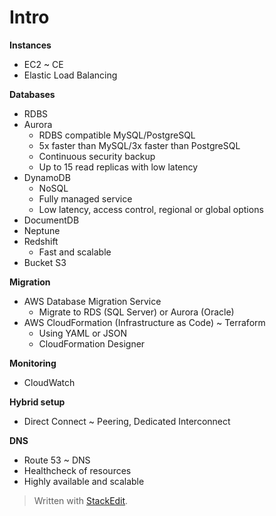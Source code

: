 
# Intro

**Instances**
- EC2 ~ CE
- Elastic Load Balancing

**Databases**
- RDBS 
- Aurora
	- RDBS compatible MySQL/PostgreSQL
	- 5x faster than MySQL/3x faster than PostgreSQL
	- Continuous security backup
	- Up to 15 read replicas with low latency
- DynamoDB
	- NoSQL
	- Fully managed service
	- Low latency, access control, regional or global options
- DocumentDB
- Neptune
- Redshift 
	- Fast and scalable
- Bucket S3

**Migration**
- AWS Database Migration Service
	- Migrate to RDS (SQL Server) or Aurora (Oracle)
- AWS CloudFormation (Infrastructure as Code) ~ Terraform
	- Using YAML or JSON
	- CloudFormation Designer

**Monitoring**
- CloudWatch

**Hybrid setup**
- Direct Connect ~ Peering, Dedicated Interconnect

**DNS**
- Route 53 ~ DNS
- Healthcheck of resources
- Highly available and scalable
> Written with [StackEdit](https://stackedit.io/).
<!--stackedit_data:
eyJoaXN0b3J5IjpbLTU3NDYzMDM0OSwtNDAyMTg2MTk1XX0=
-->